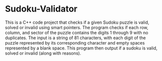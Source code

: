 # Sudoku-Validator
This is a C++ code project that checks if a given Sudoku puzzle is valid, solved or invalid using smart pointers. The program checks if each row, column, and sector of the puzzle contains the digits 1 through 9 with no duplicates. The input is a string of 81 characters, with each digit of the puzzle represented by its corresponding character and empty spaces represented by a blank space. This program then output if a sudoku is valid, solved or invalid (along with reasons).

